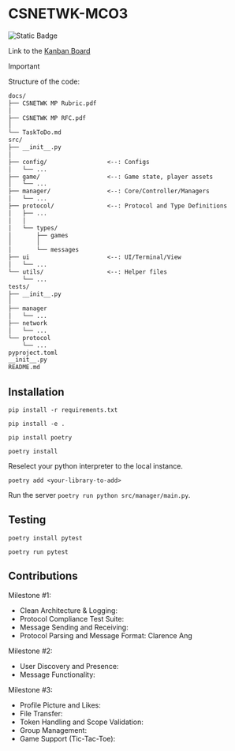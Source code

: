 # CSNETWK-MCO3

![Static Badge](https://img.shields.io/badge/AY2425--T3-CSNETWK-red)

Link to the [Kanban Board](https://github.com/users/ImaginaryLogs/projects/2)

> [!IMPORTANT]
>
> Structure of the code:
>
> ```txt
> docs/
> ├── CSNETWK MP Rubric.pdf
> │
> ├── CSNETWK MP RFC.pdf
> │
> └── TaskToDo.md
> src/
> ├── __init__.py
> │
> ├── config/                 <--: Configs
> │   └── ...
> ├── game/                   <--: Game state, player assets
> │   └── ...
> ├── manager/                <--: Core/Controller/Managers
> │   └── ...
> ├── protocol/               <--: Protocol and Type Definitions
> │   ├── ...
> │   │
> │   └── types/
> │       ├── games
> │       │
> │       └── messages
> ├── ui                      <--: UI/Terminal/View
> │   └── ...
> └── utils/                  <--: Helper files
>     └── ...
> tests/
> ├── __init__.py
> │
> ├── manager
> │   └── ...
> ├── network
> │   └── ...
> └── protocol
>     └── ...
> pyproject.toml
> __init__.py
> README.md
> ```

## Installation

`pip install -r requirements.txt`

`pip install -e .`

`pip install poetry`

`poetry install`

Reselect your python interpreter to the local instance.

`poetry add <your-library-to-add>`

Run the server `poetry run python src/manager/main.py`.

## Testing

`poetry install pytest`

`poetry run pytest`

## Contributions

Milestone #1:

- Clean Architecture & Logging:
- Protocol Compliance Test Suite:
- Message Sending and Receiving:
- Protocol Parsing and Message Format: Clarence Ang

Milestone #2:

- User Discovery and Presence:
- Message Functionality:

Milestone #3:

- Profile Picture and Likes:
- File Transfer:
- Token Handling and Scope Validation:
- Group Management:
- Game Support (Tic-Tac-Toe):
